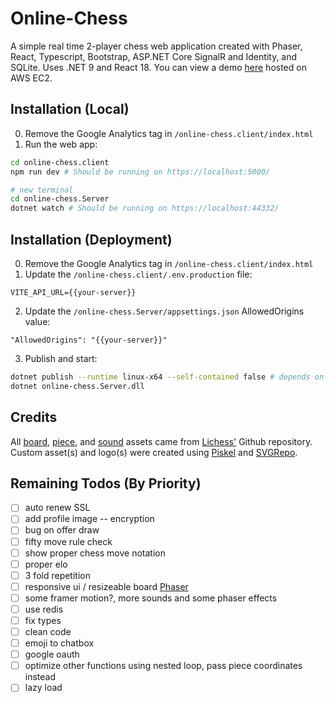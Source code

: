 # Online-Chess
A simple real time 2-player chess web application created with Phaser, React, Typescript, Bootstrap, ASP.NET Core SignalR and Identity, and SQLite. Uses .NET 9 and React 18.
You can view a demo [here](https://online-chess.xyz) hosted on AWS EC2.

## Installation (Local)
0. Remove the Google Analytics tag in `/online-chess.client/index.html`
1. Run the web app:
```bash
cd online-chess.client 
npm run dev # Should be running on https://localhost:5000/

# new terminal
cd online-chess.Server
dotnet watch # Should be running on https://localhost:44332/
```

## Installation (Deployment)
0. Remove the Google Analytics tag in `/online-chess.client/index.html`
1. Update the `/online-chess.client/.env.production` file:
```
VITE_API_URL={{your-server}}
```
2. Update the `/online-chess.Server/appsettings.json` AllowedOrigins value:
```
"AllowedOrigins": "{{your-server}}"
```
3. Publish and start:
```bash
dotnet publish --runtime linux-x64 --self-contained false # depends on your OS
dotnet online-chess.Server.dll
```

## Credits
All [board](https://github.com/lichess-org/lila/blob/master/public/images/board/), [piece](https://github.com/lichess-org/lila/blob/master/public/piece/), and [sound](https://github.com/lichess-org/lila/blob/master/public/sound/) assets came from [Lichess'](https://github.com/lichess-org/lila) Github repository. Custom asset(s) and logo(s) were created using [Piskel](https://www.piskelapp.com/) and [SVGRepo](https://www.svgrepo.com/svg/509810/chess-board).

## Remaining Todos (By Priority)
- [ ] auto renew SSL
- [ ] add profile image -- encryption
- [ ] bug on offer draw
- [ ] fifty move rule check
- [ ] show proper chess move notation
- [ ] proper elo
- [ ] 3 fold repetition
- [ ] responsive ui / resizeable board [Phaser](https://phaser.io/examples/v3.85.0/scalemanager/view/manually-resize)
- [ ] some framer motion?, more sounds and some phaser effects
- [ ] use redis
- [ ] fix types
- [ ] clean code
- [ ] emoji to chatbox
- [ ] google oauth
- [ ] optimize other functions using nested loop, pass piece coordinates instead
- [ ] lazy load 
